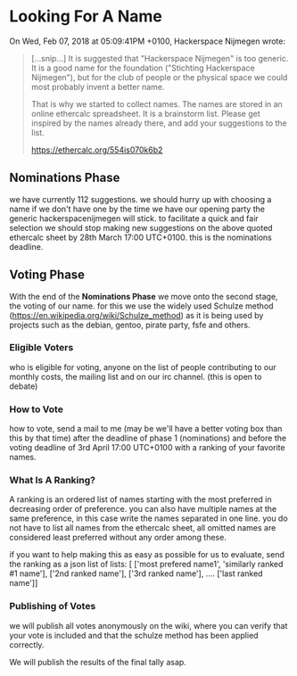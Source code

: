 # Looking For A Name

On Wed, Feb 07, 2018 at 05:09:41PM +0100, Hackerspace Nijmegen wrote:
> [...snip...]
> It is suggested that "Hackerspace Nijmegen" is too generic. It is a good 
> name for the foundation ("Stichting Hackerspace Nijmegen"), but for the 
> club of people or the physical space we could most probably invent a 
> better name.
> 
> That is why we started to collect names. The names are stored in an 
> online ethercalc spreadsheet. It is a brainstorm list. Please get 
> inspired by the names already there, and add your suggestions to the list.
> 
> https://ethercalc.org/554is070k6b2

## Nominations Phase

we have currently 112 suggestions. we should hurry up with choosing a name if
we don't have one by the time we have our opening party the generic
hackerspacenijmegen will stick. to facilitate a quick and fair selection we
should stop making new suggestions on the above quoted ethercalc sheet by 28th
March 17:00 UTC+0100. this is the nominations deadline.

## Voting Phase

With the end of the **Nominations Phase** we move onto the second stage, the
voting of our name. for this we use the widely used Schulze method
(https://en.wikipedia.org/wiki/Schulze_method) as it is being used by projects
such as the debian, gentoo, pirate party, fsfe and others.

### Eligible Voters
who is eligible for voting, anyone on the list of people contributing to our
monthly costs, the mailing list and on our irc channel. (this is open to
debate)

### How to Vote
how to vote, send a mail to me (may be we'll have a better voting box than
this by that time) after the deadline of phase 1 (nominations) and
before the voting deadline of 3rd April 17:00 UTC+0100 with a ranking of your
favorite names.

### What Is A Ranking?

A ranking is an ordered list of names starting with the most preferred in
decreasing order of preference. you can also have multiple names at the same
preference, in this case write the names separated in one line. you do not
have to list all names from the ethercalc sheet, all omitted names are
considered least preferred without any order among these.

if you want to help making this as easy as possible for us to evaluate, send
the ranking as a json list of lists:
   [ ['most prefered name1', 'similarly ranked #1 name'],
     ['2nd ranked name'],
     ['3rd ranked name'], 
     ....
     ['last ranked name']]

### Publishing of Votes

we will publish all votes anonymously on the wiki, where you can verify that
your vote is included and that the schulze method has been applied correctly.

We will publish the results of the final tally asap.
